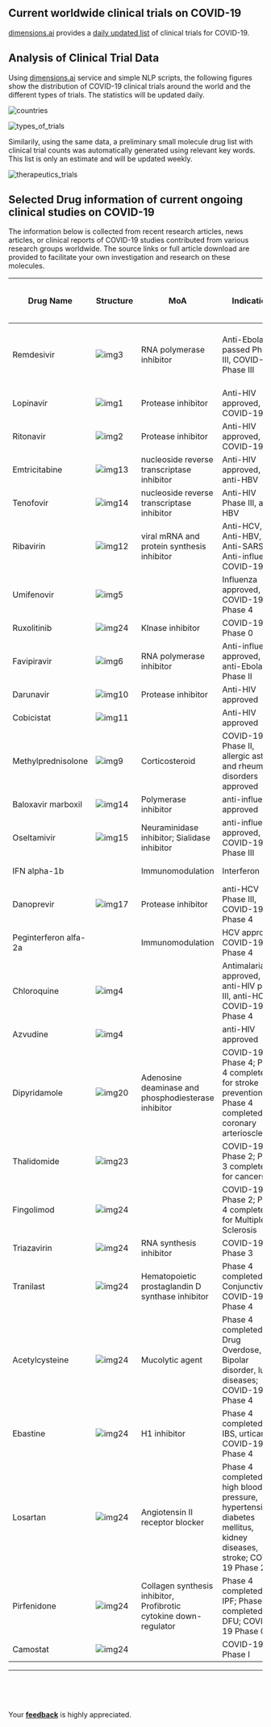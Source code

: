 ## Current worldwide clinical trials on COVID-19

[dimensions.ai](https://dimensions.ai) provides a [daily updated list](https://docs.google.com/spreadsheets/d/1-kTZJZ1GAhJ2m4GAIhw1ZdlgO46JpvX0ZQa232VWRmw/edit#gid=1410737911) of clinical trials for COVID-19. 

## Analysis of Clinical Trial Data

Using [dimensions.ai](https://dimensions.ai) service and simple NLP scripts, the following figures show the distribution of COVID-19 clinical trials around the world and the different types of trials. The statistics will be updated daily. 

![countries](http://ghddiai.oss-cn-zhangjiakou.aliyuncs.com/file/figure_countries.png)

![types_of_trials](http://ghddiai.oss-cn-zhangjiakou.aliyuncs.com/file/figure_types.png)

Similarily, using the same data, a preliminary small molecule drug list with clinical trial counts was automatically generated using relevant key words. This list is only an estimate and will be updated weekly.

![therapeutics_trials](http://ghddiai.oss-cn-zhangjiakou.aliyuncs.com/file/figure_drugs_treatment.png)



## Selected Drug information of current ongoing clinical studies on COVID-19

The information below is collected from recent research articles, news articles, or clinical reports of COVID-19 studies contributed from various research groups worldwide. The source links or full article download are provided to facilitate your own investigation and research on these molecules. 


| Drug Name             | Structure                                                    | MoA                                                          | Indication                                                   | DrugBank URL                                                 | Anti-2019-nCoV Evidence                          | Reference                                                    |
| --------------------- | ------------------------------------------------------------ | ------------------------------------------------------------ | ------------------------------------------------------------ | ------------------------------------------------------------ | ----------------------------------------------- | ------------------------------------------------------------ |
| Remdesivir            | ![img3](http://ghddiai.oss-cn-zhangjiakou.aliyuncs.com/file/structure_remdesivir.png) | RNA  polymerase inhibitor                                    | Anti-Ebola passed Phase III, COVID-19 Phase III              | [DB14761](https://www.drugbank.ca/drugs/DB14761)             | In Vitro Assay, Clinical report, Clinical trial | [7](http://www.xinhuanet.com/english/2020-01/30/c_138742163.htm); [8](https://www.nejm.org/doi/10.1056/NEJMoa2001191); [14](http://clarivate.com.cn/coronavirus-resources/images/Remdesivir.pdf); [15](https://www.nature.com/articles/s41422-020-0282-0); [16](https://clinicaltrials.gov/ct2/show/NCT04257656) |
| Lopinavir             | ![img1](http://ghddiai.oss-cn-zhangjiakou.aliyuncs.com/file/structure_lopinavir.png) | Protease inhibitor                                           | Anti-HIV approved, COVID-19                                  | [DB01601](https://www.drugbank.ca/drugs/DB01601)             | Clinical Trial                                  | [1](http://www.chictr.org.cn/showprojen.aspx?proj=48684); [2](http://www.chictr.org.cn/showprojen.aspx?proj=48919); [3](http://www.chictr.org.cn/showprojen.aspx?proj=48809); [4](http://www.chictr.org.cn/showprojen.aspx?proj=48991); [5](http://www.chictr.org.cn/showprojen.aspx?proj=48782); [6](http://www.nhc.gov.cn/yzygj/s7652m/202001/7450028ab6084101ae8110f0aaf81271.shtml) |
| Ritonavir             | ![img2](http://ghddiai.oss-cn-zhangjiakou.aliyuncs.com/file/structure_ritonavir.png) | Protease inhibitor                                           | Anti-HIV approved, COVID-19                                  | [DB00503](https://www.drugbank.ca/drugs/DB00503)             | Clinical Trial                                  | [1](http://www.chictr.org.cn/showprojen.aspx?proj=48684); [2](http://www.chictr.org.cn/showprojen.aspx?proj=48919); [3](http://www.chictr.org.cn/showprojen.aspx?proj=48809); [4](http://www.chictr.org.cn/showprojen.aspx?proj=48991); [5](http://www.nhc.gov.cn/yzygj/s7652m/202001/7450028ab6084101ae8110f0aaf81271.shtml); [6](http://www.chictr.org.cn/showprojen.aspx?proj=48782) |
| Emtricitabine         | ![img13](http://ghddiai.oss-cn-zhangjiakou.aliyuncs.com/file/structure_emtricitabine.png) | nucleoside reverse  transcriptase inhibitor                  | Anti-HIV  approved, anti-HBV                                 | [DB00879](https://www.drugbank.ca/drugs/DB00879)             | Clinical Trial                                  | [2](http://www.chictr.org.cn/showprojen.aspx?proj=48919)     |
| Tenofovir             | ![img14](http://ghddiai.oss-cn-zhangjiakou.aliyuncs.com/file/structure_tenofovir.png) | nucleoside reverse  transcriptase inhibitor                  | Anti-HIV Phase III, anti-HBV                                 | [DB14126](https://www.drugbank.ca/drugs/DB14126)             | Clinical Trial                                  | [2](http://www.chictr.org.cn/showprojen.aspx?proj=48919)     |
| Ribavirin             | ![img12](http://ghddiai.oss-cn-zhangjiakou.aliyuncs.com/file/structure_ribavirin.png) | viral mRNA and  protein synthesis inhibitor                  | Anti-HCV,  Anti-HBV, Anti-SARS, Anti-influenza, COVID-19     | [DB00811](https://www.drugbank.ca/drugs/DB00811)             | Clinical Trial                                  | [5](http://www.chictr.org.cn/showprojen.aspx?proj=48782)     |
| Umifenovir            | ![img5](http://ghddiai.oss-cn-zhangjiakou.aliyuncs.com/file/structure_arbidol.png) |                                                              | Influenza approved, COVID-19 Phase 4                         | [DB13609](https://www.drugbank.ca/drugs/DB13609)             | Clinical trial                                  | [9](https://clinicaltrials.gov/ct2/show/NCT04252885); [22](https://clinicaltrials.gov/ct2/show/NCT04255017) |
| Ruxolitinib           | ![img24](http://ghddiai.oss-cn-zhangjiakou.aliyuncs.com/file/structure_ruxolitinib.png) | KInase inhibitor                                             | COVID-19 Phase 0                                             | [DB08877](https://www.drugbank.ca/drugs/DB08877)             | Clinical Trial                                  | [28](http://www.chictr.org.cn/showprojen.aspx?proj=49088)    |
| Favipiravir           | ![img6](http://ghddiai.oss-cn-zhangjiakou.aliyuncs.com/file/structure_favipiravir.png) | RNA polymerase inhibitor                                     | Anti-influenza approved, anti-Ebola Phase II                 | [DB12466](https://www.drugbank.ca/drugs/DB12466)             | Clinical Trial                                  | [10](http://www.xinhuanet.com/english/2020-02/01/c_138747115.htm); [18](http://www.chictr.org.cn/showprojen.aspx?proj=49042) |
| Darunavir             | ![img10](http://ghddiai.oss-cn-zhangjiakou.aliyuncs.com/file/structure_darunavir.png) | Protease inhibitor                                           | Anti-HIV approved                                            | [DB01264](https://www.drugbank.ca/drugs/DB01264)             | Clinical Trial                                  | [11](http://www.chictr.org.cn/showprojen.aspx?proj=48992)    |
| Cobicistat            | ![img11](http://ghddiai.oss-cn-zhangjiakou.aliyuncs.com/file/structure_cobicistat.png) |                                                              | Anti-HIV approved                                            | [DB09065](https://www.drugbank.ca/drugs/DB09065)             | Clinical trial                                  | [11](http://www.chictr.org.cn/showprojen.aspx?proj=48992)    |
| Methylprednisolone    | ![img9](http://ghddiai.oss-cn-zhangjiakou.aliyuncs.com/file/structure_methylprednisolone.png) | Corticosteroid                                               | COVID-19 Phase II, allergic asthma and rheumatic disorders approved | [DB00959](https://www.drugbank.ca/drugs/DB00959)             | Clinical Trial                                  | [12](http://www.chictr.org.cn/showprojen.aspx?proj=48777); [13](https://clinicaltrials.gov/ct2/show/NCT04244591) |
| Baloxavir marboxil    | ![img14](http://ghddiai.oss-cn-zhangjiakou.aliyuncs.com/file/structure_baloxavirmarboxil.png) | Polymerase inhibitor                                         | anti-influenza approved                                      | [DB13997](https://www.drugbank.ca/drugs/DB13997)             | Clinical Trial                                  | [21](http://www.chictr.org.cn/showprojen.aspx?proj=49015)    |
| Oseltamivir           | ![img15](http://ghddiai.oss-cn-zhangjiakou.aliyuncs.com/file/structure_oseltamivir.png) | Neuraminidase inhibitor; Sialidase inhibitor                 | anti-influenza approved, COVID-19 Phase III                  | [DB00198](https://www.drugbank.ca/drugs/DB00198)             | Clinical Trial                                  | [22](https://clinicaltrials.gov/ct2/show/NCT04255017)        |
| IFN alpha-1b          |                                                              | Immunomodulation                                             | Interferon                                                   |                                                              | Clinical trial                                  | [5](http://www.chictr.org.cn/showproj.aspx?proj=48782); [6](http://www.nhc.gov.cn/yzygj/s7652m/202001/7450028ab6084101ae8110f0aaf81271.shtml) |
| Danoprevir            | ![img17](http://ghddiai.oss-cn-zhangjiakou.aliyuncs.com/file/structure_danoprevir.png) | Protease inhibitor                                           | anti-HCV Phase III, COVID-19 Phase 4                         | [DB11779](https://www.drugbank.ca/drugs/DB11779)             | Clinical Trial                                  | [23](http://www.chictr.org.cn/showprojen.aspx?proj=49748)    |
| Peginterferon alfa-2a |                                                              | Immunomodulation                                             | HCV approved, COVID-19 Phase 4                               | [DB00008](https://www.drugbank.ca/drugs/DB00008)             | Clinical trial                                  | [23](http://www.chictr.org.cn/showprojen.aspx?proj=49748)    |
| Chloroquine           | ![img4](http://ghddiai.oss-cn-zhangjiakou.aliyuncs.com/file/structure_chloroquine.png) |                                                              | Antimalarial approved, anti-HIV phase III, anti-HCV, COVID-19 Phase  4 | [DB14761](https://www.drugbank.ca/drugs/DB14761)             | In Vitro Assay, Clinical trial                  | [7](http://www.xinhuanet.com/english/2020-01/30/c_138742163.htm); [15](https://www.nature.com/articles/s41422-020-0282-0); [17](http://www.chictr.org.cn/showprojen.aspx?proj=48968) |
| Azvudine              | ![img4](http://ghddiai.oss-cn-zhangjiakou.aliyuncs.com/file/structure_azuvudine.png) |                                                              | anti-HIV approved                                            | [PubChem 24769759](https://pubchem.ncbi.nlm.nih.gov/compound/Azvudine) | Clinical trial                                  | [19](http://www.chictr.org.cn/showproj.aspx?proj=49532); [20](https://www.ncbi.nlm.nih.gov/pmc/articles/PMC4140803/) |
| Dipyridamole          | ![img20](http://ghddiai.oss-cn-zhangjiakou.aliyuncs.com/file/structure_dipyridamole.png) | Adenosine deaminase and phosphodiesterase inhibitor          | COVID-19 Phase 4; Phase 4 completed for stroke prevention; Phase 4 completed for coronary arteriosclerosis | [DB00975](https://www.drugbank.ca/drugs/DB00975)             | Clinical Trial                                  | [24](http://www.chictr.org.cn/showprojen.aspx?proj=49864); [25](https://www.medrxiv.org/content/10.1101/2020.02.27.20027557v1.full.pdf) |
| Thalidomide           | ![img23](http://ghddiai.oss-cn-zhangjiakou.aliyuncs.com/file/structure_thalidomide.png) |                                                              | COVID-19 Phase 2;  Phase 3 completed for cancers             | [DB01041](https://www.drugbank.ca/drugs/DB01041)             | Clinical Trial                                  | [26](https://clinicaltrials.gov/ct2/show/NCT04273529)        |
| Fingolimod            | ![img24](http://ghddiai.oss-cn-zhangjiakou.aliyuncs.com/file/structure_fingolimod.png) |                                                              | COVID-19 Phase 2; Phase 4 completed for Multiple Sclerosis   | [DB08868](https://www.drugbank.ca/drugs/DB08868)             | Clinical Trial                                  | [27](https://clinicaltrials.gov/ct2/show/NCT04280588)        |
| Triazavirin           | ![img24](http://ghddiai.oss-cn-zhangjiakou.aliyuncs.com/file/structure_triazavirin.png) | RNA synthesis inhibitor                                      | COVID-19 Phase 3                                             | [DB15622](https://www.drugbank.ca/drugs/DB15622)             | Clinical Trial                                  | [29](http://www.chictr.org.cn/showprojen.aspx?proj=49723)    |
| Tranilast             | ![img24](http://ghddiai.oss-cn-zhangjiakou.aliyuncs.com/file/structure_tranilast.png) | Hematopoietic prostaglandin D synthase inhibitor             | Phase 4 completed for Conjunctivitis; COVID-19 Phase 4       | [DB07615](https://www.drugbank.ca/drugs/DB07615)             | Clinical Trial                                  | [30](http://www.chictr.org.cn/showprojen.aspx?proj=49738)    |
| Acetylcysteine        | ![img24](http://ghddiai.oss-cn-zhangjiakou.aliyuncs.com/file/structure_acetylcysteine.png) | Mucolytic agent                                              | Phase 4 completed for Drug Overdose, AMI, Bipolar disorder, lung diseases; COVID-19 Phase 4 | [DB06151](https://www.drugbank.ca/drugs/DB06151)             | Clinical Trial                                  | [31](http://www.chictr.org.cn/showprojen.aspx?proj=50241)    |
| Ebastine              | ![img24](http://ghddiai.oss-cn-zhangjiakou.aliyuncs.com/file/structure_ebastine.png) | H1 inhibitor                                                | Phase 4 completed for IBS, urticaria; COVID-19 Phase 4       | [DB11742](https://www.drugbank.ca/drugs/DB11742)             | Clinical Trial                                  | [32](http://www.chictr.org.cn/showprojen.aspx?proj=49790)    |
| Losartan              | ![img24](http://ghddiai.oss-cn-zhangjiakou.aliyuncs.com/file/structure_losartan.png) | Angiotensin II receptor blocker                              | Phase 4 completed for high blood pressure, hypertension, diabetes mellitus, kidney diseases, stroke; COVID-19 Phase 2 | [DB00678](https://www.drugbank.ca/drugs/DB00678)             | Clinical Trial                                  | [33](https://clinicaltrials.gov/ct2/show/NCT04311177)        |
| Pirfenidone           | ![img24](http://ghddiai.oss-cn-zhangjiakou.aliyuncs.com/file/structure_pirfenidone.png) | Collagen synthesis inhibitor, Profibrotic cytokine down-regulator | Phase 4 completed for IPF; Phase 3 completed for DFU; COVID-19 Phase 0 | [DB04951](https://www.drugbank.ca/drugs/DB04951)             | Clinical Trial                                  | [34](http://www.chictr.org.cn/showprojen.aspx?proj=51416)    |
| Camostat              | ![img24](http://ghddiai.oss-cn-zhangjiakou.aliyuncs.com/file/structure_camostat.png) |                                                              | COVID-19 Phase I                                             | [DB13737](https://www.drugbank.ca/drugs/DB13729)             | Clinical Trial                                  | [35](https://clinicaltrials.gov/ct2/show/NCT04321096)        |

---

<br>

<br>

<br>

Your [**feedback**](https://github.com/GHDDI-AILab/Targeting2019-nCoV/issues) is highly appreciated.

